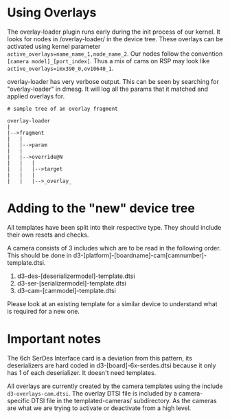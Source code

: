# Using Overlays

The overlay-loader plugin runs early during the init process of our kernel.
It looks for nodes in /overlay-loader/ in the device tree. These overlays can
be activated using kernel parameter `active_overlays=name_name_1,node_name_2`.
Our nodes follow the convention `[camera model]_[port_index]`. Thus a mix of
cams on RSP may look like `active_overlays=imx390_0,ov10640_1`.

overlay-loader has very verbose output. This can be seen by searching for
"overlay-loader" in dmesg. It will log all the params that it matched and
applied overlays for.

```
# sample tree of an overlay fragment

overlay-loader
|
|-->fragment
|   |
|   |-->param
|   |
|   |-->override@N
|   |   |
|   |   |-->target
|   |   |
|   |   |-->_overlay_
```


# Adding to the "new" device tree

All templates have been split into their respective type. They should include
their own resets and checks.

A camera consists of 3 includes which are to be read in the following order.
This should be done in d3-[platform]-[boardname]-cam[camnumber]-template.dtsi.

1. d3-des-[deserializermodel]-template.dtsi
2. d3-ser-[serializermodel]-template.dtsi
3. d3-cam-[cammodel]-template.dtsi

Please look at an existing template for a similar device to understand what
is required for a new one.


# Important notes

The 6ch SerDes Interface card is a deviation from this pattern, its
deserializers are hard coded in d3-[board]-6x-serdes.dtsi because it only has 1
of each deserializer. It doesn't need templates.

All overlays are currently created by the camera templates using the include
`d3-overlays-cam.dtsi`. The overlay DTSI file is included by a camera-specific
DTSI file in the templated-cameras/ subdirectory. As the cameras are what we
are trying to activate or deactivate from a high level.
